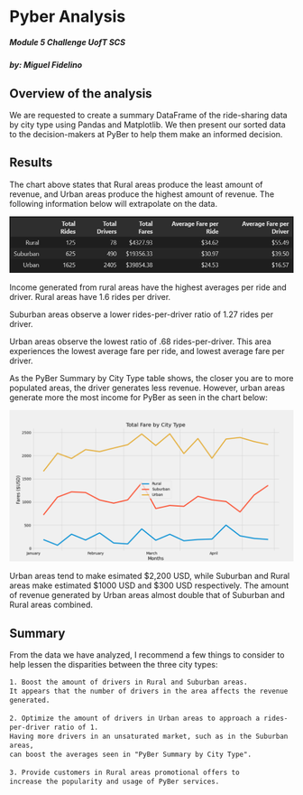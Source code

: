 # Pyber Analysis
##### Module 5 Challenge UofT SCS
##### by: Miguel Fidelino

## __Overview of the analysis__

We are requested to create a summary DataFrame of the ride-sharing data by city type using Pandas and Matplotlib. We then present our sorted data to the decision-makers at PyBer to help them make an informed decision.

## __Results__

The chart above states that Rural areas produce the least amount of revenue, and Urban areas produce the highest amount of revenue. The following information below will extrapolate on the data.

![PyBer Summary by City Type](analysis/pyber_summary_df.png "PyBer Summary by City Type")

Income generated from rural areas have the highest averages per ride and driver. Rural areas have 1.6 rides per driver. 

Suburban areas observe a lower rides-per-driver ratio of 1.27 rides per driver.

Urban areas observe the lowest ratio of .68 rides-per-driver. This area experiences the lowest average fare per ride, and lowest average fare per driver. 

As the PyBer Summary by City Type table shows, the closer you are to more populated areas, the driver generates less revenue. However, urban areas generate more the most income for PyBer as seen in the chart below:

![Total Fare by City Type](analysis/Total%20Fare%20by%20City%20Type.png "Total Fare by City Type")

Urban areas tend to make esimated $2,200 USD, while Suburban and Rural areas make estimated $1000 USD and $300 USD respectively. The amount of revenue generated by Urban areas almost double that of Suburban and Rural areas combined.

## __Summary__

From the data we have analyzed, I recommend a few things to consider to help lessen the disparities between the three city types:

    1. Boost the amount of drivers in Rural and Suburban areas. 
    It appears that the number of drivers in the area affects the revenue generated.
    
    2. Optimize the amount of drivers in Urban areas to approach a rides-per-driver ratio of 1. 
    Having more drivers in an unsaturated market, such as in the Suburban areas, 
    can boost the averages seen in "PyBer Summary by City Type".
    
    3. Provide customers in Rural areas promotional offers to 
    increase the popularity and usage of PyBer services.

